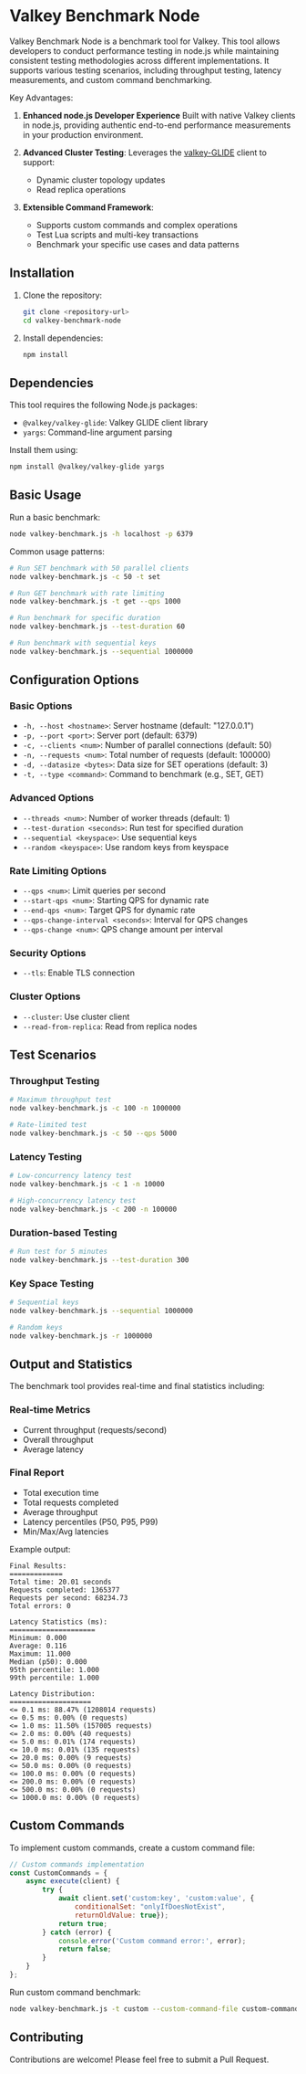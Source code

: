 # Valkey Benchmark Node

Valkey Benchmark Node is a benchmark tool for Valkey. This tool allows developers to conduct performance testing in node.js while maintaining consistent testing methodologies across different implementations. It supports various testing scenarios, including throughput testing, latency measurements, and custom command benchmarking.

Key Advantages:

1. **Enhanced node.js Developer Experience** Built with native Valkey clients in node.js, providing authentic end-to-end performance measurements in your production environment.

2. **Advanced Cluster Testing**: Leverages the [valkey-GLIDE](https://github.com/valkey-io/valkey-glide) client to support:
   - Dynamic cluster topology updates
   - Read replica operations
  
3. **Extensible Command Framework**: 
   - Supports custom commands and complex operations
   - Test Lua scripts and multi-key transactions
   - Benchmark your specific use cases and data patterns


## Installation

1. Clone the repository:
    ```bash
    git clone <repository-url>
    cd valkey-benchmark-node
    ```

2. Install dependencies:
    ```bash
    npm install
    ```

## Dependencies

This tool requires the following Node.js packages:
- `@valkey/valkey-glide`: Valkey GLIDE client library
- `yargs`: Command-line argument parsing

Install them using:
```bash
npm install @valkey/valkey-glide yargs
```

## Basic Usage

Run a basic benchmark:
```bash
node valkey-benchmark.js -h localhost -p 6379
```

Common usage patterns:
```bash
# Run SET benchmark with 50 parallel clients
node valkey-benchmark.js -c 50 -t set

# Run GET benchmark with rate limiting
node valkey-benchmark.js -t get --qps 1000

# Run benchmark for specific duration
node valkey-benchmark.js --test-duration 60

# Run benchmark with sequential keys
node valkey-benchmark.js --sequential 1000000
```

## Configuration Options

### Basic Options
- `-h, --host <hostname>`: Server hostname (default: "127.0.0.1")
- `-p, --port <port>`: Server port (default: 6379)
- `-c, --clients <num>`: Number of parallel connections (default: 50)
- `-n, --requests <num>`: Total number of requests (default: 100000)
- `-d, --datasize <bytes>`: Data size for SET operations (default: 3)
- `-t, --type <command>`: Command to benchmark (e.g., SET, GET)

### Advanced Options
- `--threads <num>`: Number of worker threads (default: 1)
- `--test-duration <seconds>`: Run test for specified duration
- `--sequential <keyspace>`: Use sequential keys
- `--random <keyspace>`: Use random keys from keyspace

### Rate Limiting Options
- `--qps <num>`: Limit queries per second
- `--start-qps <num>`: Starting QPS for dynamic rate
- `--end-qps <num>`: Target QPS for dynamic rate
- `--qps-change-interval <seconds>`: Interval for QPS changes
- `--qps-change <num>`: QPS change amount per interval

### Security Options
- `--tls`: Enable TLS connection

### Cluster Options
- `--cluster`: Use cluster client
- `--read-from-replica`: Read from replica nodes

## Test Scenarios

### Throughput Testing
```bash
# Maximum throughput test
node valkey-benchmark.js -c 100 -n 1000000

# Rate-limited test
node valkey-benchmark.js -c 50 --qps 5000
```

### Latency Testing
```bash
# Low-concurrency latency test
node valkey-benchmark.js -c 1 -n 10000

# High-concurrency latency test
node valkey-benchmark.js -c 200 -n 100000
```

### Duration-based Testing
```bash
# Run test for 5 minutes
node valkey-benchmark.js --test-duration 300
```

### Key Space Testing
```bash
# Sequential keys
node valkey-benchmark.js --sequential 1000000

# Random keys
node valkey-benchmark.js -r 1000000
```

## Output and Statistics
The benchmark tool provides real-time and final statistics including:

### Real-time Metrics
- Current throughput (requests/second)
- Overall throughput
- Average latency

### Final Report
- Total execution time
- Total requests completed
- Average throughput
- Latency percentiles (P50, P95, P99)
- Min/Max/Avg latencies

Example output:
```plaintext
Final Results:
=============
Total time: 20.01 seconds
Requests completed: 1365377
Requests per second: 68234.73
Total errors: 0

Latency Statistics (ms):
=====================
Minimum: 0.000
Average: 0.116
Maximum: 11.000
Median (p50): 0.000
95th percentile: 1.000
99th percentile: 1.000

Latency Distribution:
====================
<= 0.1 ms: 88.47% (1208014 requests)
<= 0.5 ms: 0.00% (0 requests)
<= 1.0 ms: 11.50% (157005 requests)
<= 2.0 ms: 0.00% (40 requests)
<= 5.0 ms: 0.01% (174 requests)
<= 10.0 ms: 0.01% (135 requests)
<= 20.0 ms: 0.00% (9 requests)
<= 50.0 ms: 0.00% (0 requests)
<= 100.0 ms: 0.00% (0 requests)
<= 200.0 ms: 0.00% (0 requests)
<= 500.0 ms: 0.00% (0 requests)
<= 1000.0 ms: 0.00% (0 requests)
```

## Custom Commands
To implement custom commands, create a custom command file:

```javascript
// Custom commands implementation
const CustomCommands = {
    async execute(client) {
        try {
            await client.set('custom:key', 'custom:value', {
                conditionalSet: "onlyIfDoesNotExist",
                returnOldValue: true});
            return true;
        } catch (error) {
            console.error('Custom command error:', error);
            return false;
        }
    }
};
```

Run custom command benchmark:
```bash
node valkey-benchmark.js -t custom --custom-command-file custom-commands.js
```

## Contributing
Contributions are welcome! Please feel free to submit a Pull Request.
